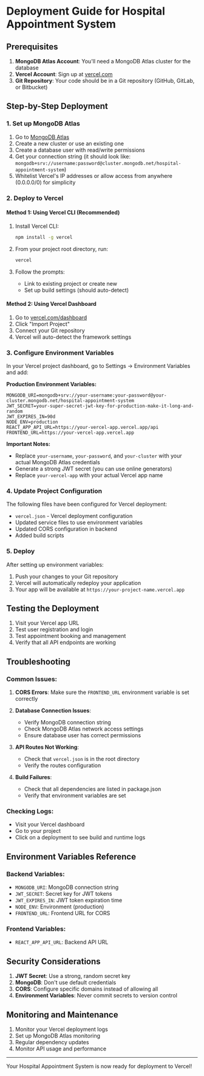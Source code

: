 # Deployment Guide for Hospital Appointment System

## Prerequisites

1. **MongoDB Atlas Account**: You'll need a MongoDB Atlas cluster for the database
2. **Vercel Account**: Sign up at [vercel.com](https://vercel.com)
3. **Git Repository**: Your code should be in a Git repository (GitHub, GitLab, or Bitbucket)

## Step-by-Step Deployment

### 1. Set up MongoDB Atlas

1. Go to [MongoDB Atlas](https://www.mongodb.com/cloud/atlas)
2. Create a new cluster or use an existing one
3. Create a database user with read/write permissions
4. Get your connection string (it should look like: `mongodb+srv://username:password@cluster.mongodb.net/hospital-appointment-system`)
5. Whitelist Vercel's IP addresses or allow access from anywhere (0.0.0.0/0) for simplicity

### 2. Deploy to Vercel

#### Method 1: Using Vercel CLI (Recommended)

1. Install Vercel CLI:
   ```bash
   npm install -g vercel
   ```

2. From your project root directory, run:
   ```bash
   vercel
   ```

3. Follow the prompts:
   - Link to existing project or create new
   - Set up build settings (should auto-detect)

#### Method 2: Using Vercel Dashboard

1. Go to [vercel.com/dashboard](https://vercel.com/dashboard)
2. Click "Import Project"
3. Connect your Git repository
4. Vercel will auto-detect the framework settings

### 3. Configure Environment Variables

In your Vercel project dashboard, go to Settings → Environment Variables and add:

**Production Environment Variables:**
```
MONGODB_URI=mongodb+srv://your-username:your-password@your-cluster.mongodb.net/hospital-appointment-system
JWT_SECRET=your-super-secret-jwt-key-for-production-make-it-long-and-random
JWT_EXPIRES_IN=90d
NODE_ENV=production
REACT_APP_API_URL=https://your-vercel-app.vercel.app/api
FRONTEND_URL=https://your-vercel-app.vercel.app
```

**Important Notes:**
- Replace `your-username`, `your-password`, and `your-cluster` with your actual MongoDB Atlas credentials
- Generate a strong JWT secret (you can use online generators)
- Replace `your-vercel-app` with your actual Vercel app name

### 4. Update Project Configuration

The following files have been configured for Vercel deployment:

- `vercel.json` - Vercel deployment configuration
- Updated service files to use environment variables
- Updated CORS configuration in backend
- Added build scripts

### 5. Deploy

After setting up environment variables:

1. Push your changes to your Git repository
2. Vercel will automatically redeploy your application
3. Your app will be available at `https://your-project-name.vercel.app`

## Testing the Deployment

1. Visit your Vercel app URL
2. Test user registration and login
3. Test appointment booking and management
4. Verify that all API endpoints are working

## Troubleshooting

### Common Issues:

1. **CORS Errors**: Make sure the `FRONTEND_URL` environment variable is set correctly

2. **Database Connection Issues**: 
   - Verify MongoDB connection string
   - Check MongoDB Atlas network access settings
   - Ensure database user has correct permissions

3. **API Routes Not Working**:
   - Check that `vercel.json` is in the root directory
   - Verify the routes configuration

4. **Build Failures**:
   - Check that all dependencies are listed in package.json
   - Verify that environment variables are set

### Checking Logs:

- Visit your Vercel dashboard
- Go to your project
- Click on a deployment to see build and runtime logs

## Environment Variables Reference

### Backend Variables:
- `MONGODB_URI`: MongoDB connection string
- `JWT_SECRET`: Secret key for JWT tokens
- `JWT_EXPIRES_IN`: JWT token expiration time
- `NODE_ENV`: Environment (production)
- `FRONTEND_URL`: Frontend URL for CORS

### Frontend Variables:
- `REACT_APP_API_URL`: Backend API URL

## Security Considerations

1. **JWT Secret**: Use a strong, random secret key
2. **MongoDB**: Don't use default credentials
3. **CORS**: Configure specific domains instead of allowing all
4. **Environment Variables**: Never commit secrets to version control

## Monitoring and Maintenance

1. Monitor your Vercel deployment logs
2. Set up MongoDB Atlas monitoring
3. Regular dependency updates
4. Monitor API usage and performance

---

Your Hospital Appointment System is now ready for deployment to Vercel!
